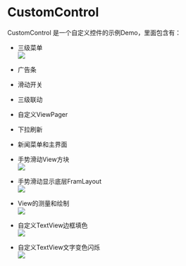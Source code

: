 # CustomControl
CustomControl 是一个自定义控件的示例Demo，里面包含有：
  * 三级菜单<br>
![](https://raw.githubusercontent.com/jweihao/CustomControl/master/imgs/1.png)
  * 广告条
  * 滑动开关
  * 三级联动
  * 自定义ViewPager
  * 下拉刷新
  * 新闻菜单和主界面
  
  * 手势滑动View方块<br>
    ![](https://raw.githubusercontent.com/jweihao/CustomControl/master/imgs/2.png)
  * 手势滑动显示底层FramLayout<br>
   ![](https://raw.githubusercontent.com/jweihao/CustomControl/master/imgs/3.png)
  * View的测量和绘制<br>
   ![](https://raw.githubusercontent.com/jweihao/CustomControl/master/imgs/4.png)
  * 自定义TextView边框填色<br>
   ![](https://raw.githubusercontent.com/jweihao/CustomControl/master/imgs/5.png)
  * 自定义TextView文字变色闪烁<br>
   ![](https://raw.githubusercontent.com/jweihao/CustomControl/master/imgs/6.png)
